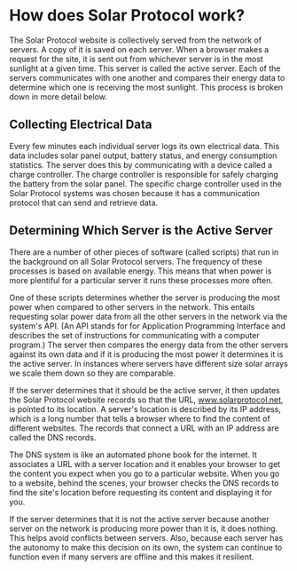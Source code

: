 # How does Solar Protocol work?

The Solar Protocol website is collectively served from the network of servers. A copy of it is saved on each server. When a browser makes a request for the site, it is sent out from whichever server is in the most sunlight at a given time. This server is called the active server. Each of the servers communicates with one another and compares their energy data to determine which one is receiving the most sunlight. This process is broken down in more detail below.

## Collecting Electrical Data

Every few minutes each individual server logs its own electrical data. This data includes solar panel output, battery status, and energy consumption statistics. The server does this by communicating with a device called a charge controller. The charge controller is responsible for safely charging the battery from the solar panel. The specific charge controller used in the Solar Protocol systems was chosen because it has a communication protocol that can send and retrieve data.

## Determining Which Server is the Active Server

There are a number of other pieces of software (called scripts) that run in the background on all Solar Protocol servers. The frequency of these processes is based on available energy. This means that when power is more plentiful for a particular server it runs these processes more often.

One of these scripts determines whether the server is producing the most power when compared to other servers in the network. This entails requesting solar power data from all the other servers in the network via the system's API. (An API stands for for Application Programming Interface and describes the set of instructions for communicating with a computer program.) The server then compares the energy data from the other servers against its own data and if it is producing the most power it determines it is the active server. In instances where servers have different size solar arrays we scale them down so they are comparable.

If the server determines that it should be the active server, it then updates the Solar Protocol website records so that the URL, www.solarprotocol.net, is pointed to its location. A server's location is described by its IP address, which is a long number that tells a browser where to find the content of different websites. The records that connect a URL with an IP address are called the DNS records.

The DNS system is like an automated phone book for the internet. It associates a URL with a server location and it enables your browser to get the content you expect when you go to a particular website. When you go to a website, behind the scenes, your browser checks the DNS records to find the site's location before requesting its content and displaying it for you.

If the server determines that it is not the active server because another server on the network is producing more power than it is, it does nothing. This helps avoid conflicts between servers. Also, because each server has the autonomy to make this decision on its own, the system can continue to function even if many servers are offline and this makes it resilient.
